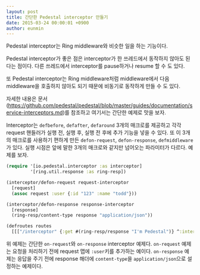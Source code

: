 ```yaml
---
layout: post
title: 간단한 Pedestal interceptor 만들기
date: 2015-03-24 00:00:01 +0900
author: eunmin
---
```


Pedestal interceptor는 Ring middleware와 비슷한 일을 하는 기능이다.

Pedestal interceptor가 좋은 점은 interceptor가 한 쓰레드에서 동작하지 않아도 된다는 점이다. 다른 쓰레드에서 interceptor를 pause하거나 resume 할 수 도 있다.

또 Pedestal interceptor는 Ring middleware처럼 middleware에서 다음 middleware을 호출하지 않아도 되기 때문에 비동기로 동작하게 만들 수 도 있다.

자세한 내용은 문서(https://github.com/pedestal/pedestal/blob/master/guides/documentation/service-interceptors.md)를 참조하고 여기서는 간단한 예제로 맛을 보자.

Interceptor는 `defbefore`, `defafter`, `defaround` 3개의 매크로를 제공하고 각각 request 핸들러가 실행 전, 실행 후, 실행 전 후에 추가 기능을 넣을 수 있다. 또 이 3개의 매크로를 사용하기 편하게 만든 `defon-request`, `defon-response`, `defmiddleware`가 있다. 실행 시점은 앞에 말한 3개의 매크로와 같지만 넘어오는 파라미터가 다르다. 예제를 보자.

```Clojure
(require '[io.pedestal.interceptor :as interceptor]
         '[ring.util.response :as ring-resp])

(interceptor/defon-request request-interceptor
  [request]
  (assoc request :user {:id "123" :name "todd"}))

(interceptor/defon-response response-interceptor
  [response]
  (ring-resp/content-type response "application/json"))

(defroutes routes
  [[["/interceptor" {:get #(ring-resp/response "I'm Pedestal")} ^:interceptors [requeset-interceptor response-interceptor]]]])
```

위 예제는 간단한 `on-request`와 `on-response` interceptor 예제다. `on-request` 예제는 요청을 처리하기 전에 request 맵에 `:user`키를 추가하는 예이다. `on-response` 예제는 응답을 주기 전에 response 해더에 `content-type`을 `application/json`으로 설정하는 예제이다.
